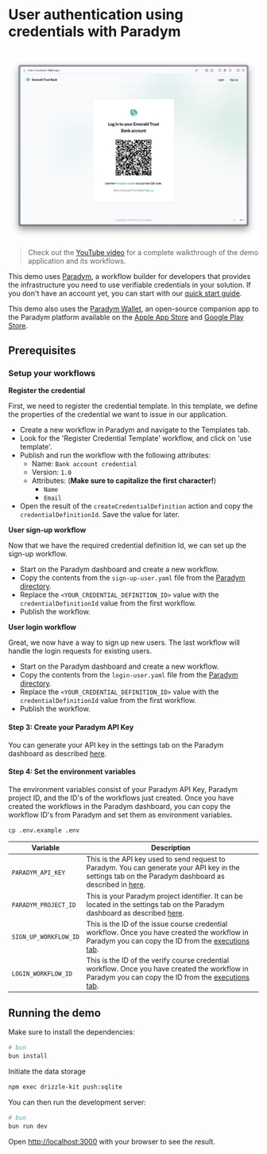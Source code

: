 # User authentication using credentials with Paradym

<p align="center">
  <br />
<img src="/assets/app-screenshot.png" alt=" Demo of the application that shows a QR code to login using a credential." width="960" />
</p>

> Check out the [YouTube video](https://www.youtube.com/watch?v=Hk7uXjI5yLg) for a complete walkthrough of the demo application and its workflows.

This demo uses [Paradym](https://paradym.id), a workflow builder for developers that provides the infrastructure you need to use verifiable credentials in your solution. If you don't have an account yet, you can start with our [quick start guide](https://docs.paradym.id/).

This demo also uses the [Paradym Wallet](https://docs.paradym.id/integrating-with-a-holder-wallet/paradym-wallet), an open-source companion app to the Paradym platform available on the [Apple App Store](https://apps.apple.com/nl/app/paradym-wallet/id6449846111?l=en) and [Google Play Store](https://play.google.com/store/apps/details?id=id.paradym.wallet).

## Prerequisites

### Setup your workflows

**Register the credential**

First, we need to register the credential template. In this template, we define the properties of the credential we want to issue in our application.

- Create a new workflow in Paradym and navigate to the Templates tab.
- Look for the 'Register Credential Template' workflow, and click on 'use template'.
- Publish and run the workflow with the following attributes:
  - Name: `Bank account credential`
  - Version: `1.0`
  - Attributes: (**Make sure to capitalize the first character!**)
    - `Name`
    - `Email`
- Open the result of the `createCredentialDefinition` action and copy the `credentialDefinitionId`. Save the value for later.

**User sign-up workflow**

Now that we have the required credential definition Id, we can set up the sign-up workflow.

- Start on the Paradym dashboard and create a new workflow.
- Copy the contents from the `sign-up-user.yaml` file from the [Paradym directory](/paradym).
- Replace the `<YOUR_CREDENTIAL_DEFINITION_ID>` value with the `credentialDefinitionId` value from the first workflow.
- Publish the workflow.

**User login workflow**

Great, we now have a way to sign up new users. The last workflow will handle the login requests for existing users.

- Start on the Paradym dashboard and create a new workflow.
- Copy the contents from the `login-user.yaml` file from the [Paradym directory](/paradym).
- Replace the `<YOUR_CREDENTIAL_DEFINITION_ID>` value with the `credentialDefinitionId` value from the first workflow.
- Publish the workflow.

#### Step 3: Create your Paradym API Key

You can generate your API key in the settings tab on the Paradym dashboard as described [here](https://docs.paradym.id/executing-a-workflow/api-execution#api-key).

#### Step 4: Set the environment variables

The environment variables consist of your Paradym API Key, Paradym project ID, and the ID's of the workflows just created. Once you have created the workflows in the Paradym dashboard, you can copy the workflow ID's from Paradym and set them as environment variables.

```bash
cp .env.example .env
```

| Variable              | Description                                                                                                                                                                                                                   |
| --------------------- | ----------------------------------------------------------------------------------------------------------------------------------------------------------------------------------------------------------------------------- |
| `PARADYM_API_KEY`     | This is the API key used to send request to Paradym. You can generate your API key in the settings tab on the Paradym dashboard as described in [here](https://docs.paradym.id/executing-a-workflow/api-execution#api-key).   |
| `PARADYM_PROJECT_ID`  | This is your Paradym project identifier. It can be located in the settings tab on the Paradym dashboard as described [here](https://docs.paradym.id/executing-a-workflow/api-execution#project-id).                           |
| `SIGN_UP_WORKFLOW_ID` | This is the ID of the issue course credential workflow. Once you have created the workflow in Paradym you can copy the ID from the [executions tab](https://docs.paradym.id/executing-a-workflow/api-execution#workflow-id).  |
| `LOGIN_WORKFLOW_ID`   | This is the ID of the verify course credential workflow. Once you have created the workflow in Paradym you can copy the ID from the [executions tab](https://docs.paradym.id/executing-a-workflow/api-execution#workflow-id). |

## Running the demo

Make sure to install the dependencies:

```bash
# bun
bun install
```

Initiate the data storage

```bash
npm exec drizzle-kit push:sqlite
```

You can then run the development server:

```bash
# bun
bun run dev
```

Open [http://localhost:3000](http://localhost:3000/sign-up) with your browser to see the result.
